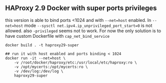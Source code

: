 ## HAProxy 2.9 Docker with super ports privileges
this version is able to bind ports <1024 and with `--net=host` enabled. In `--net=host` mode `--sysctl net.ipv4.ip_unprivileged_port_start=0` is not allowed. also `-privileged` seems not to work. For now the only solution is to have custom Dockerfile with `cap_net_bind_service` 


```
docker build . -t haproxy29-super

## run it with host enabled and ports binding < 1024 
docker run -it --net=host \
    -v /root/docker/haproxy/etc:/usr/local/etc/haproxy:ro \
    -v /opt/mycerts:/opt/mycerts:ro \
    -v /dev/log:/dev/log \
    haproxy29-super
```
